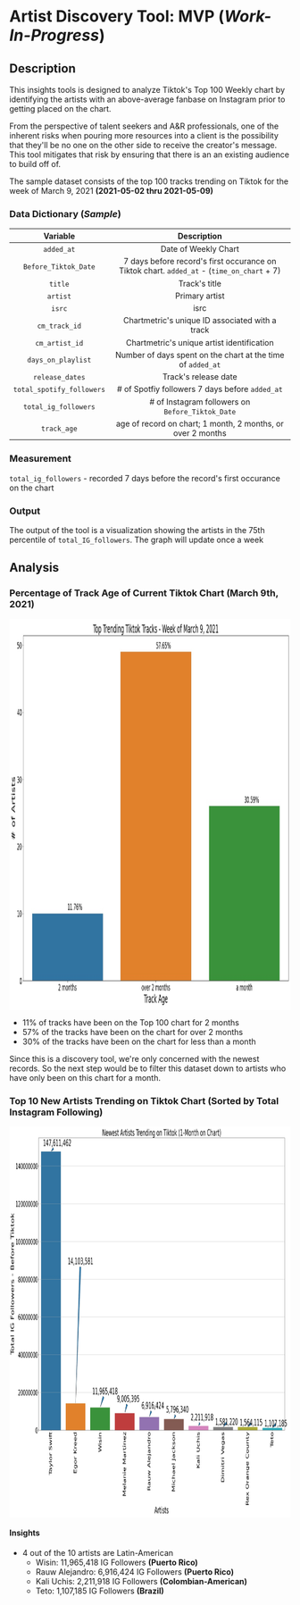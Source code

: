 # Artist Discovery Tool: MVP (*Work-In-Progress*)

## Description
This insights tools is designed to analyze Tiktok's Top 100 Weekly chart by identifying the artists with an above-average fanbase on Instagram prior to getting placed on the chart. 

From the perspective of talent seekers and A&R professionals, one of the inherent risks when pouring more resources into a client is the possibility that they'll be no one on the other side to receive the creator's message. This tool mitigates that risk by ensuring that there is an an existing audience to build off of.

The sample dataset consists of the top 100 tracks trending on Tiktok for the week of March 9, 2021 **(2021-05-02 thru 2021-05-09)**

### Data Dictionary (*Sample*)

| Variable        | Description     | 
| :---:|:---: | 
| `added_at` | Date of Weekly Chart| 
| `Before_Tiktok_Date` | 7 days before record's first occurance on Tiktok chart. `added_at` - (`time_on_chart` + 7)| 
| `title`|Track's title|
|`artist`| Primary artist|
|`isrc`| isrc|
|`cm_track_id`| Chartmetric's unique ID associated with a track|
|`cm_artist_id`| Chartmetric's unique artist identification|
|`days_on_playlist`|Number of days spent on the chart at the time of `added_at`|
|`release_dates`|Track's release date|
|`total_spotify_followers`|# of Spotfiy followers 7 days before `added_at`|
|`total_ig_followers`|# of Instagram followers on `Before_Tiktok_Date`|
|`track_age`| age of record on chart; 1 month, 2 months, or over 2 months|


### Measurement

`total_ig_followers` - recorded 7 days before the record's first occurance on the chart

### Output

The output of the tool is a visualization showing the artists in the 75th percentile of `total_IG_followers`. The graph will update once a week

## Analysis
### Percentage of Track Age of Current Tiktok Chart (March 9th, 2021)
<img align="center" width="1000" height="700" src="https://github.com/jacksonbull87/bull-analytics/blob/main/blog7/visuals/track_age.jpeg">

- 11% of tracks have been on the Top 100 chart for 2 months
- 57% of the tracks have been on the chart for over 2 months
- 30% of the tracks have been on the chart for less than a month

Since this is a discovery tool, we're only concerned with the newest records. So the next step would be to filter this dataset down to artists who have only been on this chart for a month.
### Top 10 New Artists Trending on Tiktok Chart (Sorted by Total Instagram Following)
<img align="center" width="1000" height="700" src="https://github.com/jacksonbull87/bull-analytics/blob/main/blog7/visuals/top10_artistsIG.jpeg">

#### Insights
- 4 out of the 10 artists are Latin-American 
    - Wisin: 11,965,418 IG Followers **(Puerto Rico)**
    - Rauw Alejandro: 6,916,424 IG Followers **(Puerto Rico)**
    - Kali Uchis: 2,211,918 IG Followers **(Colombian-American)**
    - Teto: 1,107,185 IG Followers **(Brazil)**



